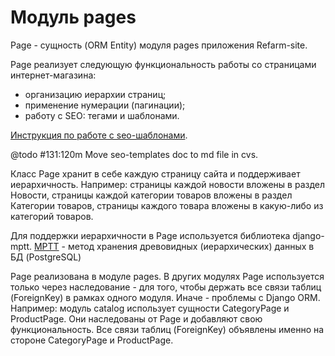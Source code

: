 # Модуль pages

Page - сущность (ORM Entity) модуля pages приложения Refarm-site.

Page реализует следующую функциональность работы со страницами интернет-магазина:

* организацию иерархии страниц;
* применение нумерации (пагинации);
* работу с SEO: тегами и шаблонами.

[Инструкция по работе с seo-шаблонами](https://docs.google.com/document/d/18DFBsuh6NT8hjyihOJ2bxw9zEe8z_070MBQrbAq0kvE/edit).

@todo #131:120m  Move seo-templates doc to md file in cvs.

Класс Page хранит в себе каждую страницу сайта и поддерживает иерархичность. Например: страницы каждой новости вложены в раздел Новости, страницы каждой категории товаров вложены в раздел Категории товаров, страницы каждого товара вложены в какую-либо из категорий товаров.

Для поддержки иерархичности в Page используется библиотека django-mptt. [MPTT](https://django-mptt.github.io/django-mptt) - метод хранения древовидных (иерархических) данных в БД (PostgreSQL)

Page реализована в модуле pages. В других модулях Page используется только через наследование - для того, чтобы держать все связи таблиц (ForeignKey) в рамках одного модуля. Иначе - проблемы с Django ORM. Например: модуль catalog использует сущности CategoryPage и ProductPage. Они наследованы от Page и добавляют свою функциональность. Все связи таблиц (ForeignKey) объявлены именно на стороне CategoryPage и ProductPage.
